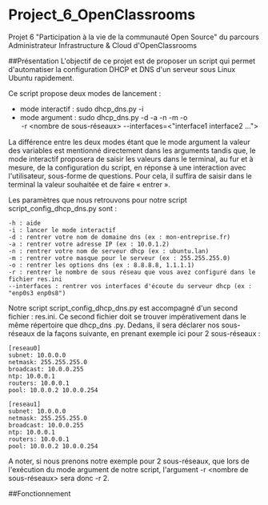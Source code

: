# Project_6_OpenClassrooms
Projet 6 "Participation à la vie de la communauté Open Source" du parcours Administrateur Infrastructure &amp; Cloud d'OpenClassrooms

##Présentation
L'objectif de ce projet est de proposer un script qui permet d'automatiser la configuration DHCP et DNS d'un serveur sous Linux Ubuntu rapidement.

Ce script propose deux modes de lancement :
- mode interactif : sudo dhcp_dns.py -i 
- mode argument : sudo dhcp_dns.py -d <domain> -a <addr ip> -n <server name> -m <subnet mask> -o <option dns> -r <nombre de sous-réseaux> --interfaces=<"interface1 interface2 ..."> 

La différence entre les deux modes étant que le mode argument la valeur des variables est mentionné directement dans les arguments tandis que, le mode interactif proposera de saisir les valeurs dans le terminal, au fur et à mesure, de la configuration du script, en réponse à une interaction avec l'utilisateur, sous-forme de questions. Pour cela, il suffira de saisir dans le terminal la valeur souhaitée et de faire « entrer ».

Les paramètres que nous retrouvons pour notre script script_config_dhcp_dns.py sont :
```
-h : aide 
-i : lancer le mode interactif
-d : rentrer votre nom de domaine dns (ex : mon-entreprise.fr)
-a : rentrer votre adresse IP (ex : 10.0.1.2)
-n : rentrer votre nom de serveur dhcp (ex : ubuntu.lan)
-m : rentrer votre masque pour le serveur (ex : 255.255.255.0)
-o : rentrer les options dns (ex : 8.8.8.8, 1.1.1.1)
-r : rentrer le nombre de sous réseau que vous avez configuré dans le fichier res.ini
--interfaces : rentrer vos interfaces d'écoute du serveur dhcp (ex : "enp0s3 enp0s8")
```
Notre script script_config_dhcp_dns.py est accompagné d'un second fichier : res.ini. Ce second fichier doit se trouver impérativement dans le même répertoire que dhcp_dns .py. Dedans, il sera déclarer nos sous-réseaux de la façons suivante, en prenant exemple ici pour 2 sous-réseaux :
```
[reseau0]
subnet: 10.0.0.0
netmask: 255.255.255.0
broadcast: 10.0.0.255
ntp: 10.0.0.1
routers: 10.0.0.1
pool: 10.0.0.2 10.0.0.254

[reseau1]
subnet: 10.0.0.0
netmask: 255.255.255.0
broadcast: 10.0.0.255
ntp: 10.0.0.1
routers: 10.0.0.1
pool: 10.0.0.2 10.0.0.254
```
A noter, si nous prenons notre exemple pour 2 sous-réseaux, que lors de l'exécution du mode argument de notre script, l'argument -r <nombre de sous-réseaux> sera donc -r 2.
  
##Fonctionnement 
